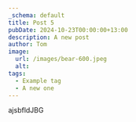 ```yaml
---
_schema: default
title: Post 5
pubDate: 2024-10-23T00:00:00+13:00
description: A new post
author: Tom
image:
  url: /images/bear-600.jpeg
  alt:
tags:
  - Example tag
  - A new one
---
```

ajsbfldJBG
